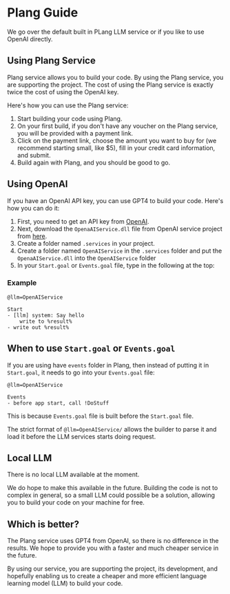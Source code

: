 # Plang Guide

We go over the default built in PLang LLM service or if you like to use OpenAI directly.

## Using Plang Service

Plang service allows you to build your code. By using the Plang service, you are supporting the project. The cost of using the Plang service is exactly twice the cost of using the OpenAI key.

Here's how you can use the Plang service:

1. Start building your code using Plang.
2. On your first build, if you don't have any voucher on the Plang service, you will be provided with a payment link.
3. Click on the payment link, choose the amount you want to buy for (we recommend starting small, like $5), fill in your credit card information, and submit.
4. Build again with Plang, and you should be good to go.

## Using OpenAI

If you have an OpenAI API key, you can use GPT4 to build your code. Here's how you can do it:

1. First, you need to get an API key from [OpenAI](https://openai.com/).
2. Next, download the `OpenaAIService.dll` file from OpenAI service project from [here](https://github.com/PLangHQ/services/tree/main/OpenAiService).
3. Create a folder named `.services` in your project.
3. Create a folder named `OpenAIService` in the `.services` folder and put the `OpenaAIService.dll` into the `OpenAIService` folder
4. In your `Start.goal` or `Events.goal` file, type in the following at the top:

### Example

```plang
@llm=OpenAIService

Start
- [llm] system: Say hello
    write to %result%
- write out %result%
```

## When to use `Start.goal` or `Events.goal`
If you are using have `events` folder in Plang, then instead of putting it in `Start.goal`, it needs to go into your `Events.goal` file:

```plang
@llm=OpenAIService

Events
- before app start, call !DoStuff
```

This is because `Events.goal` file is built before the `Start.goal` file.

The strict format of `@llm=OpenAIService/` allows the builder to parse it and load it before the LLM services starts doing request.

## Local LLM

There is no local LLM available at the moment. 

We do hope to make this available in the future. Building the code is not to complex in general, so a small LLM could possible be a solution, allowing you to build your code on your machine for free.

## Which is better?

The Plang service uses GPT4 from OpenAI, so there is no difference in the results. We hope to provide you with a faster and much cheaper service in the future. 

By using our service, you are supporting the project, its development, and hopefully enabling us to create a cheaper and more efficient language learning model (LLM) to build your code.